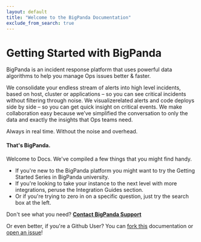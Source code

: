 ```yaml
---
layout: default
title: "Welcome to the BigPanda Documentation"
exclude_from_search: true
---
```


# Getting Started with BigPanda

BigPanda is an incident response platform that uses powerful data algorithms to help you manage Ops issues better & faster. 

We consolidate your endless stream of alerts into high level incidents, based on host, cluster or applications – so you can see critical incidents without filtering through noise. We visualizerelated alerts and code deploys side by side – so you can get quick insight on critical events. We make collaboration easy because we’ve simplified the conversation to only the data and exactly the insights that Ops teams need.

Always in real time. Without the noise and overhead. 

#### That's BigPanda.

Welcome to Docs. We've compiled a few things that you might find handy. 

* If you're new to the BigPanda platform you might want to try the Getting Started Series in BigPanda university.  
* If you're looking to take your instance to the next level with more integrations, peruse the Integration Guides section. 
* Or if you're trying to zero in on a specific question, just try the search box at the left.  

Don't see what you need? [**Contact BigPanda Support**](mailto:support@bigpanda.io?Subject=Contacting%20you%20regarding%20BigPanda)

Or even better, if you're a Github User? You can [fork this](https://github.com/bigpandaio/docs.bigpanda.io) documentation or [open an issue](https://github.com/bigpandaio/docs.bigpanda.io/issues/new)!

